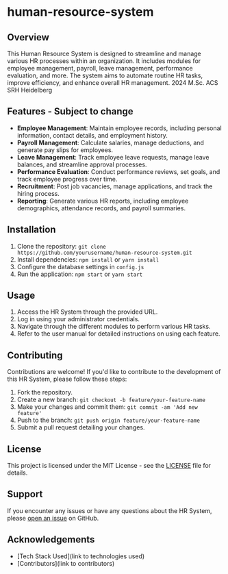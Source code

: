 # human-resource-system

## Overview
This Human Resource System is designed to streamline and manage various HR processes within an organization. It includes modules for employee management, payroll, leave management, performance evaluation, and more. The system aims to automate routine HR tasks, improve efficiency, and enhance overall HR management.
2024 M.Sc. ACS SRH Heidelberg

## Features - Subject to change
- **Employee Management**: Maintain employee records, including personal information, contact details, and employment history.
- **Payroll Management**: Calculate salaries, manage deductions, and generate pay slips for employees.
- **Leave Management**: Track employee leave requests, manage leave balances, and streamline approval processes.
- **Performance Evaluation**: Conduct performance reviews, set goals, and track employee progress over time.
- **Recruitment**: Post job vacancies, manage applications, and track the hiring process.
- **Reporting**: Generate various HR reports, including employee demographics, attendance records, and payroll summaries.

## Installation
1. Clone the repository: `git clone https://github.com/yourusername/human-resource-system.git`
2. Install dependencies: `npm install` or `yarn install`
3. Configure the database settings in `config.js`
4. Run the application: `npm start` or `yarn start`

## Usage
1. Access the HR System through the provided URL.
2. Log in using your administrator credentials.
3. Navigate through the different modules to perform various HR tasks.
4. Refer to the user manual for detailed instructions on using each feature.

## Contributing
Contributions are welcome! If you'd like to contribute to the development of this HR System, please follow these steps:
1. Fork the repository.
2. Create a new branch: `git checkout -b feature/your-feature-name`
3. Make your changes and commit them: `git commit -am 'Add new feature'`
4. Push to the branch: `git push origin feature/your-feature-name`
5. Submit a pull request detailing your changes.

## License
This project is licensed under the MIT License - see the [LICENSE](LICENSE) file for details.

## Support
If you encounter any issues or have any questions about the HR System, please [open an issue](https://github.com/nikhil-shawn/human-resource-system/issues) on GitHub.

## Acknowledgements
- [Tech Stack Used](link to technologies used)
- [Contributors](link to contributors)


